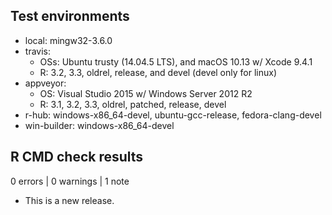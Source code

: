 ## Test environments

* local: mingw32-3.6.0
* travis:
  - OSs: Ubuntu trusty (14.04.5 LTS), and macOS 10.13 w/ Xcode 9.4.1
  - R: 3.2, 3.3, oldrel, release, and devel (devel only for linux)
* appveyor:
  - OS: Visual Studio 2015 w/ Windows Server 2012 R2 
  - R: 3.1, 3.2, 3.3, oldrel, patched, release, devel
* r-hub: windows-x86_64-devel, ubuntu-gcc-release, fedora-clang-devel
* win-builder: windows-x86_64-devel

## R CMD check results

0 errors | 0 warnings | 1 note

* This is a new release.
